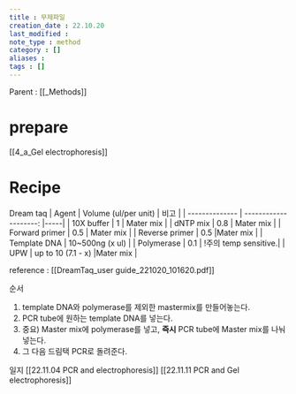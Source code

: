 ```yaml
---
title : 무제파일
creation_date : 22.10.20
last_modified :
note_type : method
category : []
aliases : 
tags : []
---
```


Parent : [[_Methods]]

# prepare

[[4_a_Gel electrophoresis]]

# Recipe

Dream taq
| Agent          | Volume (ul/per unit) | 비고 |
| -------------- | --------------------: |-----|
| 10X buffer     | 1                    | Mater mix |
| dNTP mix       | 0.8                  | Mater mix |
| Forward primer | 0.5                  | Mater mix |
| Reverse primer | 0.5                  |Mater mix |
| Template DNA   | 10~500ng (x ul)      |
| Polymerase     | 0.1                  | !주의 temp sensitive.|
| UPW            | up to 10 (7.1 - x)            |Mater mix |

reference : [[DreamTaq_user guide_221020_101620.pdf]]

순서

1. template DNA와 polymerase를  제외한 mastermix를 만들어놓는다.
2. PCR tube에 원하는 template DNA를 넣는다.
3. 중요) Master mix에 polymerase를 넣고, **즉시** PCR tube에 Master mix를 나눠 넣는다.
4. 그 다음 드림택 PCR로 돌려준다.

일지
[[22.11.04 PCR and electrophoresis]]
[[22.11.11 PCR and Gel electrophoresis]]